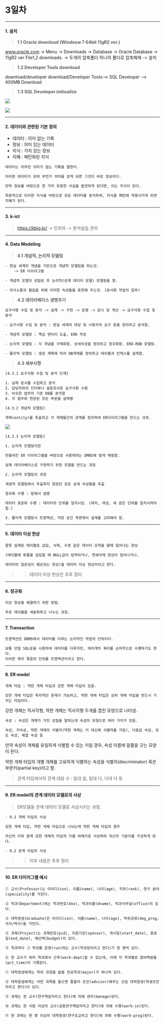 # 3일차 


-----------------------


#### **1. 설치**


> **1.1 Oracle download (Windosw 7 64bit 11gR2 ver.)**


www.oracle.com -> 
Menu -> Downloads -> Database -> Oracle
Database -> 11gR2 ver File1,2 downloads. -> 두개의 압축폴더 하나의 폴더로 압축해제 -> 설치


> **1.2 Developer Tools download**


download/developer download/Developer Tools--> SQL Developer --> 400MB Download


> **1.3 SQL Developer initioalize**


![](https://raw.github.com/yoonkt200/DataScience/master/week1_Database/week1_images/1.JPG)

![](https://raw.github.com/yoonkt200/DataScience/master/week1_Database/week1_images/2.JPG)


-----------------------


#### **2. 데이터와 관련된 기본 정의**


- 데이터 : 의미 없는 기록
- 정보 : 의미 있는 데이터
- 지식 : 가치 있는 정보
- 지혜 : 패턴화된 지식


```
데이터는 아무런 의미가 없는 기록을 말한다.

이러한 데이터가 모여 무언가 의미를 갖게 되면 그것이 바로 정보이다.

만약 정보를 바탕으로 한 가지 유용한 사실을 발견하게 된다면, 이는 지식이 된다.

최종적으로 이러한 지식을 바탕으로 모든 데이터를 분석하여, 지식을 패턴에 적용시키게 되면 지혜가 된다.
```

-----------------------

#### **3. k-ict**
>https://kbig.kr/ -> 인프라 -> 분석실습 관리

-----------------------

#### **4. Data Modeling**

>**4.1 개념적, 논리적 모델링**

```
- 현실 세계의 개념을 기반으로 개념적 모델링을 하는것. 
	-> ER 다이어그램

- 개념적 모델이 성립된 후 논리적(관계 데이터 모델) 모델링을 함.

- 의사소통과 협업을 위해 이러한 속성들을 표현해 주는것. (문서화 작업의 일부)

```
>**4.2 데이터베이스 생명주기**

```
요구사항 수집 및 분석 -> 설계 -> 구현 -> 운영 -> 감시 및 개선 -> 요구사항 수집 및 분석

- 요구사항 수집 및 분석 : 현실 세계의 대상 및 사용자의 요구 등을 정리하고 분석함.

- 개념적 모델링 : 핵심 엔티티 도출, ERD 작성

- 논리적 모델링 : 각 개념을 구체화함. 상세속성을 정의하고 정규화함. ERD-RDB 모델링.

- 물리적 모델링 : 생성 계획에 따라 DB개체를 정의하고 테이블과 인덱스를 설계함.
```

>**4.3 세부사항**

```
[4.3.1 요구사항 수집 및 분석 단계]

1. 실제 문서를 수집하고 분석
2. 담당자와의 인터뷰나 설문조사로 요구사항 수렴
3. 비슷한 업무의 기존 DB를 분석함
4. 각 업무와 연관된 모든 부분을 살펴봄

[4.3.2 개념적 모델링]

개체(entity)를 추출하고 각 개체들간의 관계를 정의하여 ER다이어그램을 만드는 과정.
```

![](https://raw.github.com/yoonkt200/DataScience/master/week1_Database/week1_images/3.jpg)

```
[4.3.3 논리적 모델링]

1. 논리적 모델링이란

만들어진 ER 다이어그램을 바탕으로 사용하려는 DMBS에 맞게 매핑함.

실제 데이터베이스로 구현하기 위한 모델을 만드는 과정

2. 논리적 모델링의 과정

개념적 모델링에서 추출하지 않았던 모든 상세 속성들을 추출

정규화 수행 : 밑에서 설명

데이터 표준화 수행 : 데이터의 단위를 일치시킴. (여자, 여성, 여 같은 단위를 일치시켜야함.)

3. 물리적 모델링시 트랜잭션, 저장 공간 측면에서 설계를 고려해야 함.
```

-----------------------

#### **5. 데이터 이상 현상**

```
잘못 설계된 테이블로 삽입, 삭제, 수정 같은 데이터 조작을 할때 일어나는 현상

(테이블에 투플을 삽입할 때 NULL값이 입력되거나, 연쇄삭제 현상이 일어나거나, 

데이터의 일관성이 훼손되는 현상)을 데이터 이상 현상이라고 한다. 
```

>> 데이터 이상 현상은 추후 정리

-----------------------

#### **6. 정규화**

```
이상 현상을 해결하기 위한 방법.

주로 테이블을 세분화하고 나누는 과정.
```

-----------------------

#### **7. Transaction**

```
트랜잭션은 DBMS에서 데이터를 다루는 논리적인 작업의 단위이다.

보통 단일 SQL문을 사용하여 데이터를 다루지만, 여러개의 쿼리를 순차적으로 수행하기도 한다. 
이러한 쿼리 묶음의 단위를 트랜잭션이라고 한다.
```

-----------------------

#### **8. ER model**

```
개체 타입 : 약한 개체 타입과 강한 개체 타입이 있음. 

강한 개체 타입은 독자적인 존재가 가능하고, 약한 개체 타입은 상위 개체 타입을 반드시 가지는 타입이다.
```

강한 개체는 직사각형, 약한 개체는 직사각형 두개를 겹친 모양으로 나타냄.

```
속성 : 속성은 개체가 가진 성질을 말하는데 속성의 유형으로 여러 가지가 있음. 

속성, 키속성, 약한 개체의 식별자(약한 개체는 키 대신에 식별자를 가짐), 다중값 속성, 유도 속성, 복합 속성 등
```

만약 속성이 개체를 유일하게 식별할 수 있는 키일 경우, 속성 이름에 밑줄을 긋는 모양이 된다.

약한 개체 타입의 개별 개체를 고유하게 식별하는 속성을 식별자(discriminator) 혹은 부분키(partial key)라고 함.

>관계 타입에서의 관계 대응 수 : 일대 일, 일대 다, 다대 다 등

-----------------------

#### **9. ER model의 관계 데이터 모델로의 사상**

>ER모델을 관계 데이터 모델로 사상시키는 과정.

```
- 9.1 개체 타입의 사상

강한 개체 타입, 약한 개체 타입으로 나뉘는데 약한 개체 타입의 경우 

자신의 키와 함께 강한 개체의 타입의 키를 외래키로 사상하여 자신의 기본키를 구성하게 된다.

- 9.2 관계 타입의 사상
```

>> 이후 내용은 추후 정리

-----------------------

#### **10. ER 다이어그램 예시**

```
① 교수(Professor)는 아이디(ssn), 이름(name), 나이(age), 직위(rank), 연구 분야(speciality)를 가진다.

② 학과(Department)에는 학과번호(dno), 학과이름(dname), 학과사무실(office)이 있다.

③ 대학원생(Graduate)은 아이디(ssn), 이름(name), 나이(age), 학위과정(deg_prog, 석사/박사)을 가진다.

④ 과제(Project)는 과제번호(pid), 지원기관(sponsor), 개시일(start_date), 종료일(end_date), 예산액(budget)이 있다.

⑤ 학과마다 그 학과를 운영(run)하는 교수(학과장이라고 한다)가 한 명씩 있다.

⑥ 한 교수가 여러 학과에서 근무(work-dept)할 수 있는데, 이때 각 학과별로 참여백분율(pct_time)이 기록된다.

⑦ 대학원생에게는 학위 과정을 밟을 전공학과(major)가 하나씩 있다.

⑧ 대학원생에게는 어떤 과목을 들으면 좋을지 조언(advisor)해주는 선임 대학원생(학생조언자라고 한다)이 있다.

⑨ 과제는 한 교수(연구책임자라고 한다)에 의해 관리(manage)된다.

⑩ 과제는 한 사람 이상의 교수(공동연구책임자라고 한다)에 의해 수행(work-in)된다.

⑪ 한 과제는 한 명 이상의 대학원생(연구조교라고 한다)에 의해 수행(work-prog)된다.
```